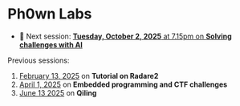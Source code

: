 # Ph0wn Labs

- :date: Next session: [**Tuesday, October 2, 2025** at 7.15pm on **Solving challenges with AI**](./lab-04/README.md)

Previous sessions:

1. [February 13, 2025](./lab-01/README.md) on **Tutorial on Radare2**
2. [April 1, 2025](./lab-02/README.md) on **Embedded programming and CTF challenges**
3. [June 13 2025](./lab-03/README.md) on **Qiling**



